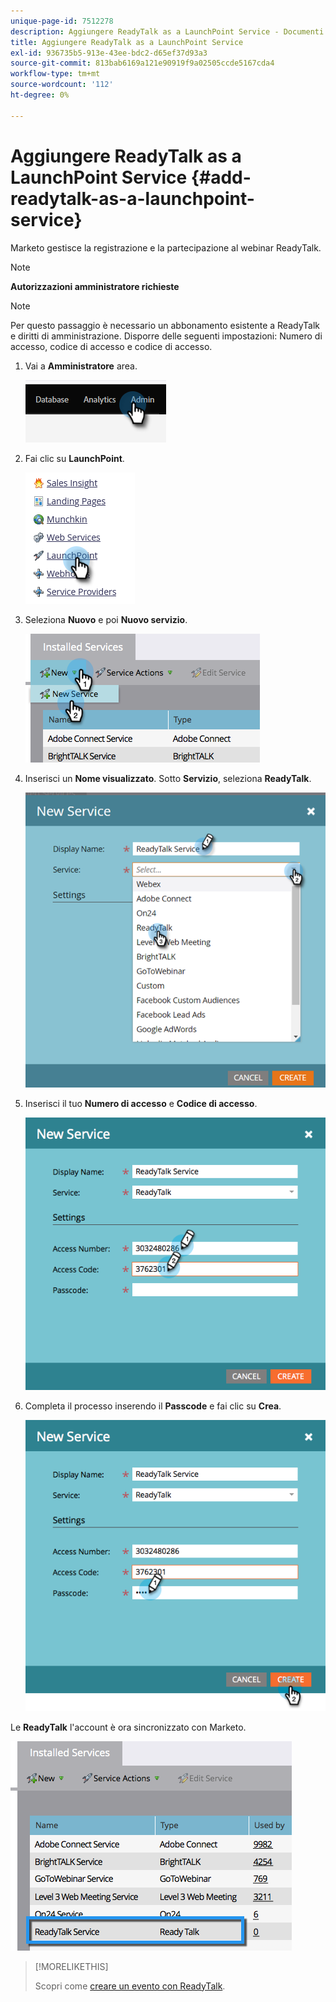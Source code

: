 ```yaml
---
unique-page-id: 7512278
description: Aggiungere ReadyTalk as a LaunchPoint Service - Documenti Marketo - Documentazione del prodotto
title: Aggiungere ReadyTalk as a LaunchPoint Service
exl-id: 936735b5-913e-43ee-bdc2-d65ef37d93a3
source-git-commit: 813bab6169a121e90919f9a02505ccde5167cda4
workflow-type: tm+mt
source-wordcount: '112'
ht-degree: 0%

---
```


# Aggiungere ReadyTalk as a LaunchPoint Service {#add-readytalk-as-a-launchpoint-service}

Marketo gestisce la registrazione e la partecipazione al webinar ReadyTalk.

>[!NOTE]
>
>**Autorizzazioni amministratore richieste**

>[!NOTE]
>
>Per questo passaggio è necessario un abbonamento esistente a ReadyTalk e diritti di amministrazione. Disporre delle seguenti impostazioni: Numero di accesso, codice di accesso e codice di accesso.

1. Vai a **Amministratore** area.

   ![](assets/add-readytalk-as-a-launchpoint-service-1.png)

1. Fai clic su **LaunchPoint**.

   ![](assets/add-readytalk-as-a-launchpoint-service-2.png)

1. Seleziona **Nuovo** e poi **Nuovo servizio**.

   ![](assets/add-readytalk-as-a-launchpoint-service-3.png)

1. Inserisci un **Nome visualizzato**. Sotto **Servizio**, seleziona **ReadyTalk**.

   ![](assets/add-readytalk-as-a-launchpoint-service-4.png)

1. Inserisci il tuo **Numero di accesso** e **Codice di accesso**.

   ![](assets/add-readytalk-as-a-launchpoint-service-5.png)

1. Completa il processo inserendo il **Passcode** e fai clic su **Crea**.

   ![](assets/add-readytalk-as-a-launchpoint-service-6.png)

Le **ReadyTalk** l&#39;account è ora sincronizzato con Marketo.

![](assets/add-readytalk-as-a-launchpoint-service-7.png)

>[!MORELIKETHIS]
>
>Scopri come [creare un evento con ReadyTalk](/help/marketo/product-docs/demand-generation/events/create-an-event/create-an-event-with-readytalk.md).
